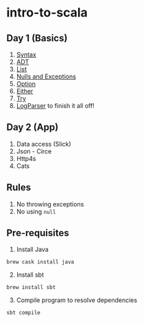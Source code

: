 # intro-to-scala

Day 1 (Basics) 
-----
1. [Syntax](src/main/scala/day1/level01/Intro.scala)
2. [ADT](src/main/scala/day1/level02/ADT.scala)
3. [List](src/main/scala/day1/level02/ListExercises.scala)
3. [Nulls and Exceptions](src/main/scala/day1/level03/NullExercises.scala)
4. [Option](src/main/scala/day1/level03/OptionExercises.scala)
5. [Either](src/main/scala/day1/level03/EitherExercises.scala)
6. [Try](src/main/scala/day1/level03/TryExercises.scala)
7. [LogParser](src/main/scala/day1/level04/LogParser.scala) to finish it all off!

Day 2 (App) 
-----

1. Data access (Slick)
2. Json - Circe
3. Http4s
4. Cats

Rules
-----
1. No throwing exceptions
2. No using `null`

Pre-requisites
-----

1. Install Java

```
brew cask install java
```

2. Install sbt

```
brew install sbt
```

3. Compile program to resolve dependencies

```
sbt compile
```
